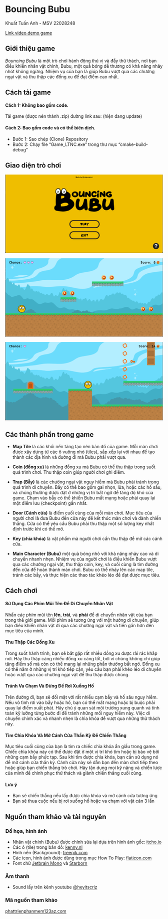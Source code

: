 # Bouncing Bubu

Khuất Tuấn Anh - MSV 22028248

[Link video demo game](https://youtu.be/TT6F9214kWY)

## Giới thiệu game

*Bouncing Bubu* là một trò chơi hành động thú vị và đầy thử thách, nơi bạn điều khiển nhân vật chính, Bubu, một quả bóng dễ thương có khả năng nhảy nhót không ngừng. Nhiệm vụ của bạn là giúp Bubu vượt qua các chướng ngại vật và thu thập các đồng xu để đạt điểm cao nhất.

## Cách tải game

#### Cách 1: Không bao gồm code.
Tải game (được nén thành .zip) đường link sau: (hiện đang update)

#### Cách 2: Bao gồm code và có thể biên dịch.
* Bước 1: Sao chép (Clone) Repository
* Bước 2: Chạy file “Game_LTNC.exe” trong thư mục “cmake-build-debug”

## Giao diện trò chơi

![image.png](res/screen_shot/image1.png)

![image.png](res/screen_shot/image2.png)

![image.png](res/screen_shot/image3.png)

## Các thành phần trong game

- **Map Tile** là các khối nền tảng tạo nên bản đồ của game. Mỗi màn chơi được xây dựng từ các ô vuông nhỏ (tiles), sắp xếp lại với nhau để tạo thành các địa hình và đường đi mà Bubu phải vượt qua.

- **Coin (đồng xu)** là những đồng xu mà Bubu có thể thu thập trong suốt quá trình chơi. Thu thập coin giúp người chơi ghi điểm.

- **Trap (Bẫy)** là các chướng ngại vật nguy hiểm mà Bubu phải tránh trong quá trình di chuyển. Bẫy có thể bao gồm gai nhọn, lửa, hoặc các hố sâu, và chúng thường được đặt ở những vị trí bất ngờ để tăng độ khó của game. Chạm vào bẫy có thể khiến Bubu mất mạng hoặc phải quay lại một điểm lưu (checkpoint) gần nhất.

- **Door (Cánh cửa)** là điểm cuối cùng của mỗi màn chơi. Mục tiêu của người chơi là đưa Bubu đến cửa này để kết thúc màn chơi và dành chiến thắng. Cửa có thể yêu cầu Bubu phải thu thập một số lượng key nhất định trước khi có thể mở.

- **Key (chìa khóa)** là vật phẩm mà người chơi cần thu thập để mở các cánh cửa.

- **Main Character (Bubu)** một quả bóng nhỏ với khả năng nhảy cao và di chuyển nhanh nhẹn. Nhiệm vụ của người chơi là điều khiển Bubu vượt qua các chướng ngại vật, thu thập coin, key, và cuối cùng là tìm đường đến cửa để hoàn thành màn chơi. Bubu có thể nhảy lên các map tile, tránh các bẫy, và thực hiện các thao tác khéo léo để đạt được mục tiêu.

## Cách chơi

#### Sử Dụng Các Phím Mũi Tên Để Di Chuyển Nhân Vật

Nhấn các phím mũi tên **lên**, **trái**, và **phải** để di chuyển nhân vật của bạn trong thế giới game. Mỗi phím sẽ tương ứng với một hướng di chuyển, giúp bạn điều khiển nhân vật đi qua các chướng ngại vật và tiến gần hơn đến mục tiêu của mình.

#### Thu Thập Các Đồng Xu

Trong suốt hành trình, bạn sẽ bắt gặp rất nhiều đồng xu được rải rác khắp nơi. Hãy thu thập càng nhiều đồng xu càng tốt, bởi vì chúng không chỉ giúp tăng điểm số mà còn có thể mang lại những phần thưởng bất ngờ. Đồng xu có thể nằm ở những vị trí khó tiếp cận, yêu cầu bạn phải khéo léo di chuyển hoặc vượt qua các chướng ngại vật để thu thập được chúng.

#### Tránh Va Chạm Và Đừng Để Rơi Xuống Hố

Trên đường đi, bạn sẽ đối mặt với rất nhiều cạm bẫy và hố sâu nguy hiểm. Nếu vô tình rơi vào bẫy hoặc hố, bạn có thể mất mạng hoặc bị buộc phải quay lại điểm xuất phát. Hãy chú ý quan sát môi trường xung quanh và tính toán kỹ lưỡng từng bước đi để tránh những mối nguy hiểm này. Việc di chuyển chính xác và nhanh nhẹn là chìa khóa để vượt qua những thử thách này.

#### Tìm Chìa Khóa Và Mở Cánh Cửa Thần Kỳ Để Chiến Thắng

Mục tiêu cuối cùng của bạn là tìm ra chiếc chìa khóa ẩn giấu trong game. Chiếc chìa khóa này có thể được đặt ở một vị trí khó tìm hoặc bị bảo vệ bởi những cạm bẫy phức tạp. Sau khi tìm được chìa khóa, bạn cần sử dụng nó để mở cánh cửa thần kỳ. Cánh cửa này sẽ dẫn bạn đến màn chơi tiếp theo hoặc giúp bạn chiến thắng trò chơi. Hãy tận dụng mọi kỹ năng và chiến lược của mình để chinh phục thử thách và giành chiến thắng cuối cùng.

#### Lưu ý
- Bạn sẽ chiến thắng nếu lấy được chìa khóa và mở cánh cửa tương ứng
- Bạn sẽ thua cuộc nếu bị rơi xuống hố hoặc va chạm với vật cản 3 lần

## Nguồn tham khảo và tài nguyên

### Đồ họa, hình ảnh

- Nhân vật chính (Bubu) được chỉnh sửa lại dựa trên hình ảnh gốc: [itcho.io](https://gamedeveloperstudio.itch.io/cartoon-balls)
- Các ô (tile) trong bản đồ: [kenny.nl](https://kenney.nl/assets/platformer-pack-redux)
- Hình nền (Background): [freepik.com](https://www.freepik.com/free-vector/hand-drawn-video-game-background_40484419.htm#fromView=search&page=2&position=15&uuid=ef9a86d2-d351-40c5-beb2-28cbb2c24ee3)
- Các icon, hình ảnh được dùng trong mục How To Play: [flaticon.com](https://flaticon.com/)
- Font chữ [Jetbrain Mono](https://fonts.google.com/specimen/JetBrains+Mono) và [Starborn](https://www.dafont.com/starborn.font)

### Âm thanh
- Sound lấy trên kênh youtube [@heyitscriz](https://www.youtube.com/@heyitscriz)

### Mã nguồn tham khảo

[phattrienphanmem123az.com](https://phattrienphanmem123az.com/lap-trinh-game-c-p2)
